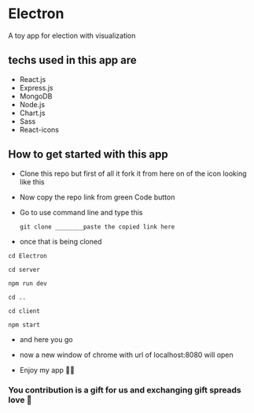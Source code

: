 # Electron

A toy app for election with visualization

## techs used in this app are

- React.js
- Express.js
- MongoDB
- Node.js
- Chart.js
- Sass
- React-icons

## How to get started with this app

- Clone this repo but first of all it fork it from here on of the icon looking like this

* Now copy the repo link from green Code button

* Go to use command line and type this

  `git clone ________paste the copied link here`

* once that is being cloned

`cd Electron `

`cd server `

`npm run dev `

`cd .. `

`cd client `

`npm start `

- and here you go

- now a new window of chrome with url of localhost:8080 will open

- Enjoy my app 🤗🤗

### You contribution is a gift for us and exchanging gift spreads love 💖
